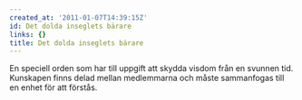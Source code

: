 ```yaml
---
created_at: '2011-01-07T14:39:15Z'
id: Det dolda inseglets bärare
links: {}
title: Det dolda inseglets bärare
---
```


En speciell orden som har till uppgift att skydda visdom från en svunnen tid. Kunskapen finns delad
mellan medlemmarna och måste sammanfogas till en enhet för att förstås.